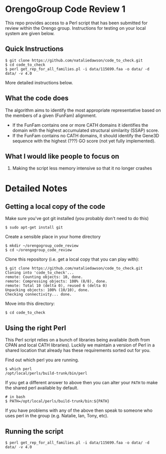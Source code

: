 OrengoGroup Code Review 1
=========================

This repo provides access to a Perl script that has been submitted for review within the Orengo group. Instructions for testing on your local system are given below. 

Quick Instructions
------------------

    $ git clone https://github.com/nataliedawson/code_to_check.git
    $ cd code_to_check
    $ perl get_rep_for_all_families.pl -i data/115699.faa -o data/ -d data/ -v 4.0

More detailed instructions below.

What the code does
------------------

The algorithm aims to identify the most appropriate representative based on the members of a given (FunFam) alignment.

 * If the FunFam contains one or more CATH domains it identifies the domain with the highest accumulated structural similarity (SSAP) score. 
 * If the FunFam contains no CATH domains, it should identify the Gene3D sequence with the highest (???) GO score (not yet fully implemented).

What I would like people to focus on
------------------------------------

 1. Making the script less memory intensive so that it no longer crashes


Detailed Notes
===============

Getting a local copy of the code
--------------------------------

Make sure you've got git installed (you probably don't need to do this)

    $ sudo apt-get install git

Create a sensible place in your home directory

    $ mkdir ~/orengogroup_code_review
    $ cd ~/orengogroup_code_review
  
Clone this repository (i.e. get a local copy that you can play with):

    $ git clone https://github.com/nataliedawson/code_to_check.git
    Cloning into 'code_to_check'...
    remote: Counting objects: 10, done.
    remote: Compressing objects: 100% (8/8), done.
    remote: Total 10 (delta 0), reused 6 (delta 0)
    Unpacking objects: 100% (10/10), done.
    Checking connectivity... done.

Move into this directory:

    $ cd code_to_check

Using the right Perl
--------------------

This Perl script relies on a bunch of libraries being available (both from CPAN and local CATH libraries). Luckily we maintain a version of Perl in a shared location that already has these requirements sorted out for you.

Find out which perl you are running.

    $ which perl
    /opt/local/perls/build-trunk/bin/perl

If you get a different answer to above then you can alter your `PATH` to make the shared perl available by default.

    # in bash
    $ PATH=/opt/local/perls/build-trunk/bin:${PATH}

If you have problems with any of the above then speak to someone who uses perl in the group (e.g. Natalie, Ian, Tony, etc).

Running the script
------------------

    $ perl get_rep_for_all_families.pl -i data/115699.faa -o data/ -d data/ -v 4.0



